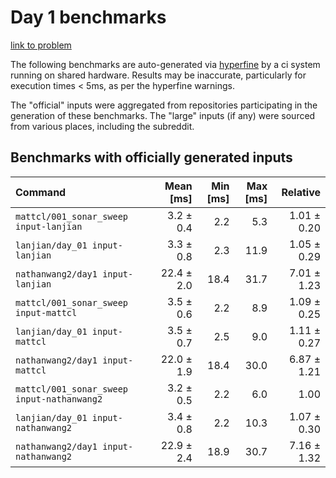 # Day 1 benchmarks

[link to problem](http://adventofcode.com/2021/day/1)

The following benchmarks are auto-generated via [hyperfine](https://github.com/sharkdp/hyperfine) by a ci system running on shared hardware. Results may be inaccurate, particularly for execution times < 5ms, as per the hyperfine warnings.

The "official" inputs were aggregated from repositories participating in the generation of these benchmarks. The "large" inputs (if any) were sourced from various places, including the subreddit.

## Benchmarks with officially generated inputs
| Command | Mean [ms] | Min [ms] | Max [ms] | Relative |
|:---|---:|---:|---:|---:|
| `mattcl/001_sonar_sweep input-lanjian` | 3.2 ± 0.4 | 2.2 | 5.3 | 1.01 ± 0.20 |
| `lanjian/day_01 input-lanjian` | 3.3 ± 0.8 | 2.3 | 11.9 | 1.05 ± 0.29 |
| `nathanwang2/day1 input-lanjian` | 22.4 ± 2.0 | 18.4 | 31.7 | 7.01 ± 1.23 |
| `mattcl/001_sonar_sweep input-mattcl` | 3.5 ± 0.6 | 2.2 | 8.9 | 1.09 ± 0.25 |
| `lanjian/day_01 input-mattcl` | 3.5 ± 0.7 | 2.5 | 9.0 | 1.11 ± 0.27 |
| `nathanwang2/day1 input-mattcl` | 22.0 ± 1.9 | 18.4 | 30.0 | 6.87 ± 1.21 |
| `mattcl/001_sonar_sweep input-nathanwang2` | 3.2 ± 0.5 | 2.2 | 6.0 | 1.00 |
| `lanjian/day_01 input-nathanwang2` | 3.4 ± 0.8 | 2.2 | 10.3 | 1.07 ± 0.30 |
| `nathanwang2/day1 input-nathanwang2` | 22.9 ± 2.4 | 18.9 | 30.7 | 7.16 ± 1.32 |
